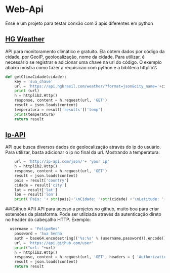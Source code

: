 # Web-Api
Esse e um projeto para testar conxão com 3 apis diferentes em python
## [HG Weather](https://hgbrasil.com/status/weather/)
API para monitoramento climático e gratuito. Ela obtem dados por código da cidade, por GeoIP, geolocalização, nome da cidade. Para utilizar, é necessário se registrar e adicionar uma chave na url do código.
O exemplo abaixo mostra como fazer a requisicao com python e a bibliteca httplib2:
```python
def getClimaCidade(cidade):
	key = 'sua_chave'
	url = 'https://api.hgbrasil.com/weather/?format=json&city_name='+cidade+'&key=sua_chave'
	print (url)
	h = httplib2.Http()
	response, content = h.request(url, 'GET')
	result = json.loads(content)
	temperatura = result['results']['temp']
	print(temperatura)
	return result
```

## [Ip-API](http://ip-api.com/)
API que busca diversos dados de geolocalização através do ip do usuário. Para utilizar, basta adicionar o ip no final da url.
Mostrando a temperatura:
```python
	url = 'http://ip-api.com/json/'+ 'your ip'
	h = httplib2.Http()
	response, content = h.request(url, 'GET')
	result = json.loads(content)
	pais = result['country']
	cidade = result['city']
	lat = result['lat']
	lon = result['lon']
	print('Pais: '+ str(pais)+'\nCidade: '+str(cidade) +'\nLatitude: '+ str(lat) + '\nLongitude: '+str(lon))
```
##(Github API)
API para acesso a projetos no github, muito boa para criar extensões da plataforma. Pode ser utilziada através da autenticação direto no header do cabeçalho HTTP.
Exemplo:
```python
  username = 'FelipeRes'
	password = 'Sua Senha'
	auth = base64.encodestring(('%s:%s' % (username,password)).encode()).decode().replace('\n', '')
	url = 'https://api.github.com/user'
	print("url: "+url)
	h = httplib2.Http()
	response, content = h.request(url, 'GET', headers = { 'Authorization' : 'Basic ' + auth })
	result = json.loads(content)
	return result
```



